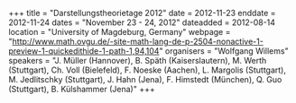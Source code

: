 +++
title = "Darstellungstheorietage 2012"
date = 2012-11-23
enddate = 2012-11-24
dates = "November 23 - 24, 2012"
dateadded = 2012-08-14
location = "University of Magdeburg, Germany"
webpage = "http://www.math.ovgu.de/-site-math-lang-de-p-2504-nonactive-1-preview-1-quickedithide-1-path-1,94,104"
organisers = "Wolfgang Willems"
speakers = "J. Müller (Hannover), B. Späth (Kaiserslautern), M. Werth (Stuttgart), Ch. Voll (Bielefeld), F. Noeske (Aachen), L. Margolis (Stuttgart), M. Jedlitschky (Stuttgart), J. Hahn (Jena), F. Himstedt (München), Q. Guo (Stuttgart), B. Külshammer (Jena)"
+++
